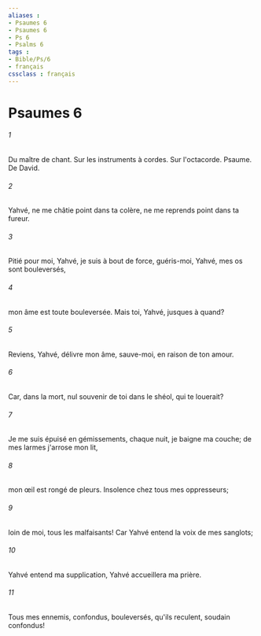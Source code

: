 ```yaml
---
aliases : 
- Psaumes 6
- Psaumes 6
- Ps 6
- Psalms 6
tags : 
- Bible/Ps/6
- français
cssclass : français
---
```


# Psaumes 6

###### 1
Du maître de chant. Sur les instruments à cordes. Sur l'octacorde. Psaume. De David.
###### 2
Yahvé, ne me châtie point dans ta colère, ne me reprends point dans ta fureur.
###### 3
Pitié pour moi, Yahvé, je suis à bout de force, guéris-moi, Yahvé, mes os sont bouleversés,
###### 4
mon âme est toute bouleversée. Mais toi, Yahvé, jusques à quand?
###### 5
Reviens, Yahvé, délivre mon âme, sauve-moi, en raison de ton amour.
###### 6
Car, dans la mort, nul souvenir de toi dans le shéol, qui te louerait?
###### 7
Je me suis épuisé en gémissements, chaque nuit, je baigne ma couche; de mes larmes j'arrose mon lit,
###### 8
mon œil est rongé de pleurs. Insolence chez tous mes oppresseurs;
###### 9
loin de moi, tous les malfaisants! Car Yahvé entend la voix de mes sanglots;
###### 10
Yahvé entend ma supplication, Yahvé accueillera ma prière.
###### 11
Tous mes ennemis, confondus, bouleversés, qu'ils reculent, soudain confondus!
